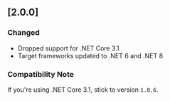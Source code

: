 ## [2.0.0]
### Changed
- Dropped support for .NET Core 3.1
- Target frameworks updated to .NET 6 and .NET 8

### Compatibility Note
If you're using .NET Core 3.1, stick to version `1.0.6`.
